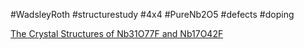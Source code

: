 #WadsleyRoth
#structurestudy
#4x4
#PureNb2O5
#defects
#doping 

[The Crystal Structures of Nb31O77F and Nb17O42F](https://www.semanticscholar.org/paper/The-Crystal-Structures-of-Nb31O77F-and-Nb17O42F.-%C3%85str%C3%B6m-Sletten/bc8bc801c33781ab8beb28265157e129b99ce256)